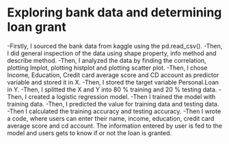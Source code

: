 # Exploring bank data and determining loan grant

-Firstly, I sourced the bank data from kaggle using the pd.read_csv().
-Then, I did general inspection of the data using shape property, info method and describe method.
-Then, I analyzed the data by finding the correlation, plotting lmplot, plotting histplot and plotting scatter plot.
-Then, I chose Income, Education, Credit card average score and CD account as predictor variable and stored it in X.
-Then, I stored the target variable Personal.Loan in Y.
-Then, I splitted the X and Y into 80 % training and 20 % testing data.
-Then, I created a logistic regression model.
-Then I trained the model with training data.
-Then, I predicted the value for training data and testing data.
-Then I calculated the training accuracy and testing accuracy.
-Then I wrote a code, where users can enter their name, income, education, credit card average score and cd account. The information entered by user is fed to the model and users gets to know if or not the loan is granted.
